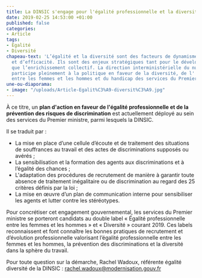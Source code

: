 ```yaml
---
title: La DINSIC s'engage pour l'égalité professionnelle et la diversité
date: 2019-02-25 14:53:00 +01:00
published: false
categories:
- Article
tags:
- Egalité
- Diversité
chapeau-text: 'L’égalité et la diversité sont des facteurs de dynamisme, d’innovation
  et d’efficacité. Ils sont des enjeux stratégiques tant pour le développement personnel
  que l’enrichissement collectif. La direction interministérielle du numérique (DINSIC)
  participe pleinement à la politique en faveur de la diversité, de l''égalité professionnelle
  entre les femmes et les hommes et du handicap des services du Premier ministre. '
une-ou-diaporama:
- image: "/uploads/Article-Egalit%C3%A9-diversit%C3%A9.jpg"
---
```


À ce titre, un **plan d'action en faveur de l'égalité professionnelle et de la prévention des risques de discrimination** est actuellement déployé au sein des services du Premier ministre, parmi lesquels la DINSIC. 

Il se traduit par :
* La mise en place d’une cellule d’écoute et de traitement des situations de souffrances au travail et des actes de discriminations supposés ou avérés ;
* La sensibilisation et la formation des agents aux discriminations et à l’égalité des chances  ;
* L'adaptation des procédures de recrutement de manière à garantir toute absence de traitement inégalitaire ou de discrimination au regard des 25 critères définis par la loi ;
* La mise en œuvre d’un plan de communication interne pour sensibiliser les agents et lutter contre les stéréotypes.

Pour concrétiser cet engagement gouvernemental, les services du Premier ministre se porteront candidats au double label « Égalité professionnelle entre les femmes et les hommes » et « Diversité » courant 2019. Ces labels reconnaissent et font connaître les bonnes pratiques de recrutement et d’évolution professionnelle valorisant l’égalité professionnelle entre les femmes et les hommes,  la prévention des discriminations et la diversité dans la sphère du travail.

Pour toute question sur la démarche, Rachel Wadoux, référente égalité diversité de la DINSIC : rachel.wadoux@modernisation.gouv.fr
